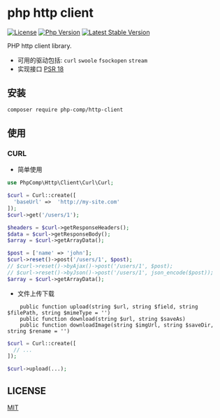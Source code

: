 # php http client 

[![License](https://img.shields.io/packagist/l/php-comp/http-client.svg?style=flat-square)](LICENSE)
[![Php Version](https://img.shields.io/badge/php-%3E=7.0-brightgreen.svg?maxAge=2592000)](https://packagist.org/packages/php-comp/http-client)
[![Latest Stable Version](http://img.shields.io/packagist/v/php-comp/http-client.svg)](https://packagist.org/packages/php-comp/http-client)

PHP http client library.

- 可用的驱动包括: `curl` `swoole` `fsockopen` `stream`
- 实现接口 [PSR 18](https://github.com/php-fig/http-client) 

## 安装

```bash
composer require php-comp/http-client
```

## 使用

### CURL

- 简单使用

```php
use PhpComp\Http\Client\Curl\Curl;

$curl = Curl::create([
  'baseUrl' =>  'http://my-site.com'
]);
$curl->get('/users/1');

$headers = $curl->getResponseHeaders();
$data = $curl->getResponseBody();
$array = $curl->getArrayData();

$post = ['name' => 'john'];
$curl->reset()->post('/users/1', $post);
// $curl->reset()->byAjax()->post('/users/1', $post);
// $curl->reset()->byJson()->post('/users/1', json_encode($post));
$array = $curl->getArrayData();
```

- 文件上传下载

```text
    public function upload(string $url, string $field, string $filePath, string $mimeType = '')
    public function download(string $url, string $saveAs)
    public function downloadImage(string $imgUrl, string $saveDir, string $rename = '')
```

```php
$curl = Curl::create([
  // ...
]);

$curl->upload(...);
```

## LICENSE

[MIT](LICENSE)
